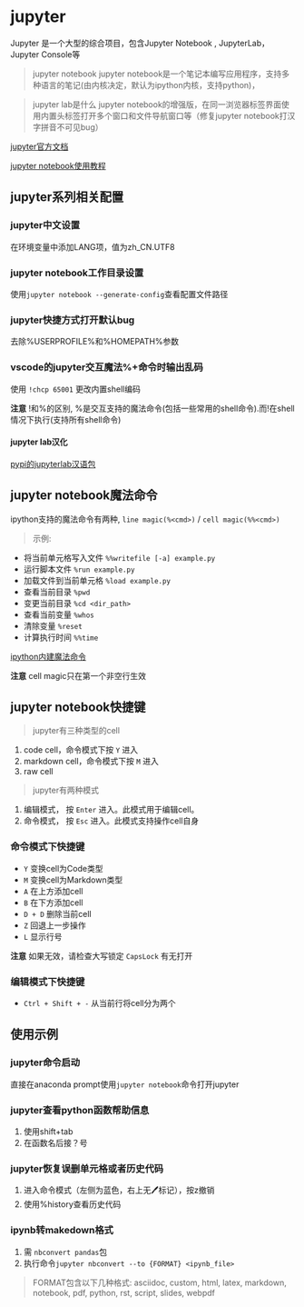 # jupyter
Jupyter 是一个大型的综合项目，包含Jupyter Notebook , JupyterLab，Jupyter Console等

> jupyter notebook
jupyter notebook是一个笔记本编写应用程序，支持多种语言的笔记(由内核决定，默认为ipython内核，支持python)，

> jupyter lab是什么
jupyter notebook的增强版，在同一浏览器标签界面使用内置头标签打开多个窗口和文件导航窗口等（修复jupyter notebook打汉字拼音不可见bug）

[jupyter官方文档](https://docs.jupyter.org/en/latest/)

[jupyter notebook使用教程](https://jupyter-notebook.readthedocs.io/en/latest/notebook.html#notebook-user-interface)

## jupyter系列相关配置

### jupyter中文设置
在环境变量中添加LANG项，值为zh_CN.UTF8

### jupyter notebook工作目录设置
使用`jupyter notebook --generate-config`查看配置文件路径

### jupyter快捷方式打开默认bug
去除%USERPROFILE%和%HOMEPATH%参数

### vscode的jupyter交互魔法%+命令时输出乱码

使用 `!chcp 65001` 更改内置shell编码

**注意** !和%的区别, %是交互支持的魔法命令(包括一些常用的shell命令).而!在shell情况下执行(支持所有shell命令)

#### jupyter lab汉化
[pypi的jupyterlab汉语包](https://pypi.org/project/jupyterlab-language-pack-zh-CN/)

## jupyter notebook魔法命令

ipython支持的魔法命令有两种, `line magic(%<cmd>)` / `cell magic(%%<cmd>)`

> 示例:
- 将当前单元格写入文件 `%%writefile [-a] example.py`
- 运行脚本文件 `%run example.py`
- 加载文件到当前单元格 `%load example.py`
- 查看当前目录 `%pwd`
- 变更当前目录 `%cd <dir_path>`
- 查看当前变量 `%whos`
- 清除变量 `%reset`
- 计算执行时间 `%%time`

[ipython内建魔法命令](https://ipython.readthedocs.io/en/stable/interactive/magics.html)

**注意** cell magic只在第一个非空行生效

## jupyter notebook快捷键

> jupyter有三种类型的cell
1. code cell，命令模式下按 `Y` 进入
2. markdown cell，命令模式下按 `M` 进入
3. raw cell

> jupyter有两种模式
1. 编辑模式， 按 `Enter` 进入。此模式用于编辑cell。
2. 命令模式， 按 `Esc` 进入。此模式支持操作cell自身

### 命令模式下快捷键
- `Y` 变换cell为Code类型
- `M` 变换cell为Markdown类型
- `A` 在上方添加cell
- `B` 在下方添加cell
- `D + D` 删除当前cell
- `Z` 回退上一步操作
- `L` 显示行号

**注意** 如果无效，请检查大写锁定 `CapsLock` 有无打开

### 编辑模式下快捷键
- `Ctrl + Shift + -` 从当前行将cell分为两个

## 使用示例
### jupyter命令启动
直接在anaconda prompt使用`jupyter notebook`命令打开jupyter

### jupyter查看python函数帮助信息
1. 使用shift+tab
2. 在函数名后接？号

### jupyter恢复误删单元格或者历史代码

1. 进入命令模式（左侧为蓝色，右上无🖊标记），按z撤销
2. 使用%history查看历史代码

###  ipynb转makedown格式

1. 需 `nbconvert pandas`包
2. 执行命令`jupyter nbconvert --to {FORMAT} <ipynb_file>`
> FORMAT包含以下几种格式:
> asciidoc, custom, html, latex, markdown, notebook, pdf, python, rst, script, slides, webpdf

